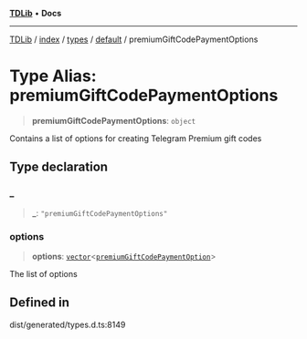 [**TDLib**](../../../../../../README.md) • **Docs**

***

[TDLib](../../../../../../modules.md) / [index](../../../../../README.md) / [types](../../../README.md) / [default](../README.md) / premiumGiftCodePaymentOptions

# Type Alias: premiumGiftCodePaymentOptions

> **premiumGiftCodePaymentOptions**: `object`

Contains a list of options for creating Telegram Premium gift codes

## Type declaration

### \_

> **\_**: `"premiumGiftCodePaymentOptions"`

### options

> **options**: [`vector`](vector.md)\<[`premiumGiftCodePaymentOption`](premiumGiftCodePaymentOption-1.md)\>

The list of options

## Defined in

dist/generated/types.d.ts:8149
